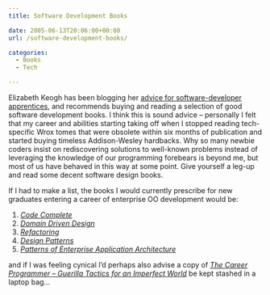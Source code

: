 ```yaml
---
title: Software Development Books

date: 2005-06-13T20:06:00+00:00
url: /software-development-books/

categories:
  - Books
  - Tech

---
```

<!--kg-card-begin: html-->

Elizabeth Keogh has been blogging her [advice for software-developer apprentices][1], and recommends buying and reading a selection of good software development books. I think this is sound advice &#8211; personally I felt that my career and abilities starting taking off when I stopped reading tech-specific Wrox tomes that were obsolete within six months of publication and started buying timeless Addison-Wesley hardbacks. Why so many newbie coders insist on rediscovering solutions to well-known problems instead of leveraging the knowledge of our programming forebears is beyond me, but most of us have behaved in this way at some point. Give yourself a leg-up and read some decent software design books.

If I had to make a list, the books I would currently prescribe for new graduates entering a career of enterprise OO development would be:

  1. [_Code Complete_][2]
  2. [_Domain Driven Design_][3]
  3. [_Refactoring_][4]
  4. [_Design Patterns_][5]
  5. [_Patterns of Enterprise Application Architecture_][6]

and if I was feeling cynical I’d&nbsp;perhaps also advise a copy of [_The Career Programmer &#8211; Guerilla Tactics for an Imperfect World_][7] be kept stashed in a laptop bag&#8230;

<!--kg-card-end: html-->

 [1]: http://www.livejournal.com/users/sirenian/19432.html
 [2]: http://www.amazon.co.uk/exec/obidos/ASIN/0735619670
 [3]: http://www.amazon.co.uk/exec/obidos/ASIN/0321125215
 [4]: http://www.amazon.co.uk/exec/obidos/ASIN/0201485672
 [5]: http://www.amazon.co.uk/exec/obidos/ASIN/0201633612
 [6]: http://www.amazon.co.uk/exec/obidos/ASIN/0321127420
 [7]: http://www.amazon.co.uk/exec/obidos/ASIN/1590590082